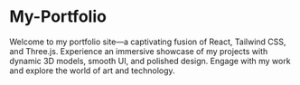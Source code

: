 # My-Portfolio
Welcome to my portfolio site—a captivating fusion of React, Tailwind CSS, and Three.js. Experience an immersive showcase of my projects with dynamic 3D models, smooth UI, and polished design. Engage with my work and explore the world of art and technology. 

